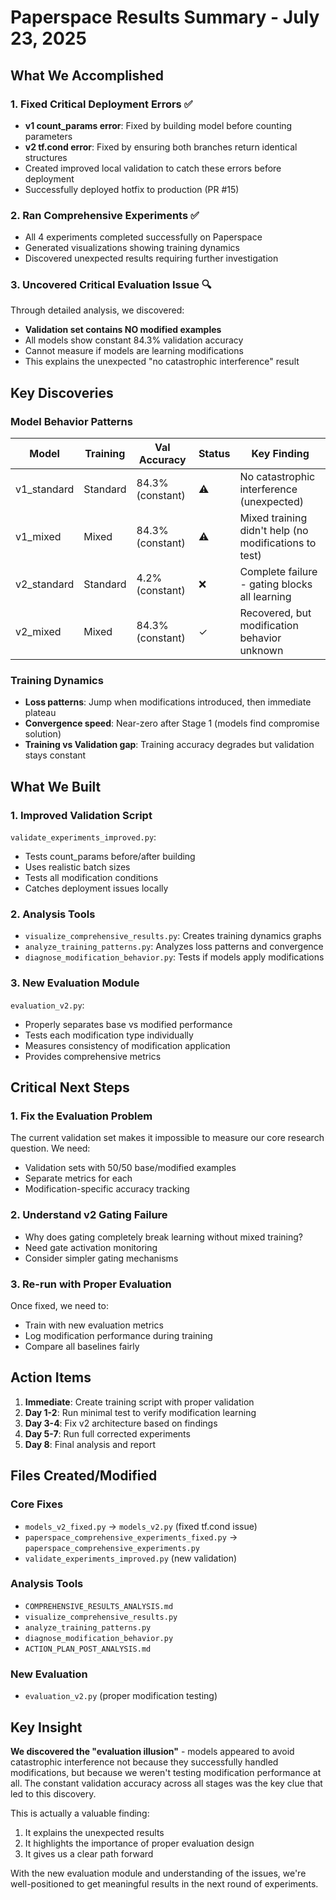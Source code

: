 # Paperspace Results Summary - July 23, 2025

## What We Accomplished

### 1. Fixed Critical Deployment Errors ✅
- **v1 count_params error**: Fixed by building model before counting parameters
- **v2 tf.cond error**: Fixed by ensuring both branches return identical structures
- Created improved local validation to catch these errors before deployment
- Successfully deployed hotfix to production (PR #15)

### 2. Ran Comprehensive Experiments ✅
- All 4 experiments completed successfully on Paperspace
- Generated visualizations showing training dynamics
- Discovered unexpected results requiring further investigation

### 3. Uncovered Critical Evaluation Issue 🔍
Through detailed analysis, we discovered:
- **Validation set contains NO modified examples**
- All models show constant 84.3% validation accuracy
- Cannot measure if models are learning modifications
- This explains the unexpected "no catastrophic interference" result

## Key Discoveries

### Model Behavior Patterns

| Model | Training | Val Accuracy | Status | Key Finding |
|-------|----------|--------------|--------|-------------|
| v1_standard | Standard | 84.3% (constant) | ⚠️ | No catastrophic interference (unexpected) |
| v1_mixed | Mixed | 84.3% (constant) | ⚠️ | Mixed training didn't help (no modifications to test) |
| v2_standard | Standard | 4.2% (constant) | ❌ | Complete failure - gating blocks all learning |
| v2_mixed | Mixed | 84.3% (constant) | ✓ | Recovered, but modification behavior unknown |

### Training Dynamics
- **Loss patterns**: Jump when modifications introduced, then immediate plateau
- **Convergence speed**: Near-zero after Stage 1 (models find compromise solution)
- **Training vs Validation gap**: Training accuracy degrades but validation stays constant

## What We Built

### 1. Improved Validation Script
`validate_experiments_improved.py`:
- Tests count_params before/after building
- Uses realistic batch sizes
- Tests all modification conditions
- Catches deployment issues locally

### 2. Analysis Tools
- `visualize_comprehensive_results.py`: Creates training dynamics graphs
- `analyze_training_patterns.py`: Analyzes loss patterns and convergence
- `diagnose_modification_behavior.py`: Tests if models apply modifications

### 3. New Evaluation Module
`evaluation_v2.py`:
- Properly separates base vs modified performance
- Tests each modification type individually
- Measures consistency of modification application
- Provides comprehensive metrics

## Critical Next Steps

### 1. Fix the Evaluation Problem
The current validation set makes it impossible to measure our core research question. We need:
- Validation sets with 50/50 base/modified examples
- Separate metrics for each
- Modification-specific accuracy tracking

### 2. Understand v2 Gating Failure
- Why does gating completely break learning without mixed training?
- Need gate activation monitoring
- Consider simpler gating mechanisms

### 3. Re-run with Proper Evaluation
Once fixed, we need to:
- Train with new evaluation metrics
- Log modification performance during training
- Compare all baselines fairly

## Action Items

1. **Immediate**: Create training script with proper validation
2. **Day 1-2**: Run minimal test to verify modification learning
3. **Day 3-4**: Fix v2 architecture based on findings
4. **Day 5-7**: Run full corrected experiments
5. **Day 8**: Final analysis and report

## Files Created/Modified

### Core Fixes
- `models_v2_fixed.py` → `models_v2.py` (fixed tf.cond issue)
- `paperspace_comprehensive_experiments_fixed.py` → `paperspace_comprehensive_experiments.py`
- `validate_experiments_improved.py` (new validation)

### Analysis Tools
- `COMPREHENSIVE_RESULTS_ANALYSIS.md`
- `visualize_comprehensive_results.py`
- `analyze_training_patterns.py`
- `diagnose_modification_behavior.py`
- `ACTION_PLAN_POST_ANALYSIS.md`

### New Evaluation
- `evaluation_v2.py` (proper modification testing)

## Key Insight

**We discovered the "evaluation illusion"** - models appeared to avoid catastrophic interference not because they successfully handled modifications, but because we weren't testing modification performance at all. The constant validation accuracy across all stages was the key clue that led to this discovery.

This is actually a valuable finding:
1. It explains the unexpected results
2. It highlights the importance of proper evaluation design
3. It gives us a clear path forward

With the new evaluation module and understanding of the issues, we're well-positioned to get meaningful results in the next round of experiments.